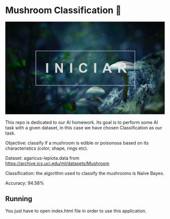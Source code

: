 # Mushroom Classification 🍄

![alt text](preview.png)

This repo is dedicated to our AI homework. Its goal is to perform some AI task with a given dataset, in this case we have chosen Classification as our task.

Objective: classify if a mushroom is edible or poisonous based on its characteristics (color, shape, rings etc).

Dataset: agaricus-lepiota.data from https://archive.ics.uci.edu/ml/datasets/Mushroom

Classification: the algorithm used to classify the mushrooms is Naïve Bayes.

Accuracy: 94.58%

## Running
You just have to open index.html file in order to use this application.